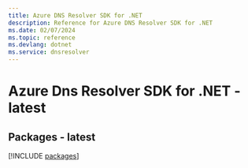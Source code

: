 ```yaml
---
title: Azure DNS Resolver SDK for .NET
description: Reference for Azure DNS Resolver SDK for .NET
ms.date: 02/07/2024
ms.topic: reference
ms.devlang: dotnet
ms.service: dnsresolver
---
```

# Azure Dns Resolver SDK for .NET - latest
## Packages - latest
[!INCLUDE [packages](dns-resolver-index.md)]